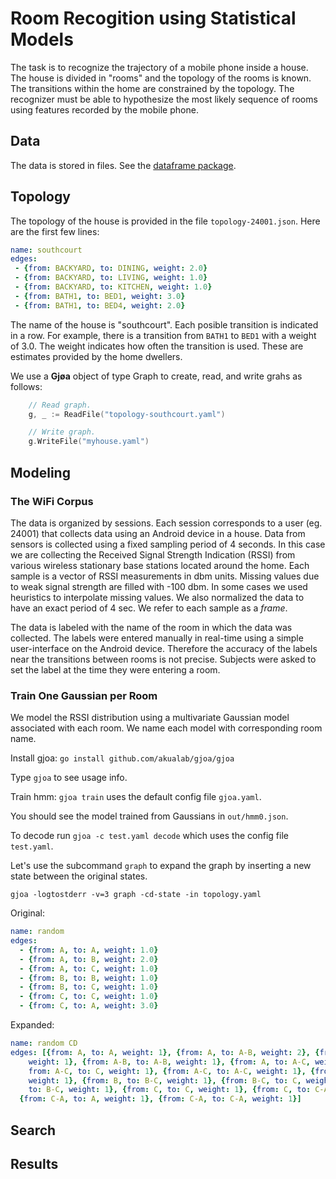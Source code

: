# Room Recogition using Statistical Models

The task is to recognize the trajectory of a mobile phone inside a house. The house is divided in "rooms"
and the topology of the rooms is known. The transitions within the home are constrained by the topology.
The recognizer must be able to hypothesize the most likely sequence of rooms using features recorded by
the mobile phone.

## Data

The data is stored in files. See the [dataframe package](https://github.com/akualab/dataframe).

## Topology

The topology of the house is provided in the file `topology-24001.json`. Here are the first few lines:

```YAML
name: southcourt
edges:
 - {from: BACKYARD, to: DINING, weight: 2.0}
 - {from: BACKYARD, to: LIVING, weight: 1.0}
 - {from: BACKYARD, to: KITCHEN, weight: 1.0}
 - {from: BATH1, to: BED1, weight: 3.0}
 - {from: BATH1, to: BED4, weight: 2.0}
```

The name of the house is "southcourt". Each posible transition is indicated in a row. For example,
there is a transition from `BATH1` to `BED1` with a weight of 3.0. The weight indicates how often the
transition is used. These are estimates provided by the home dwellers.

We use a **Gjøa** object of type Graph to create, read, and write grahs as follows:

```Go
    // Read graph.
    g, _ := ReadFile("topology-southcourt.yaml")

    // Write graph.
	g.WriteFile("myhouse.yaml")
```

## Modeling


### The WiFi Corpus

The data is organized by sessions. Each session corresponds to a user (eg. 24001) that collects data using
an Android device in a house. Data from sensors is collected using a fixed sampling period of 4 seconds.
In this case we are collecting the Received Signal Strength Indication (RSSI) from various wireless stationary
base stations located around the home. Each sample is a vector of RSSI measurements in dbm units. Missing
values due to weak signal strength are filled with -100 dbm. In some cases we used heuristics to interpolate
missing values. We also normalized the data to have an exact period of 4 sec. We refer to each sample as a *frame*.

The data is labeled with the name of the room in which the data was collected. The labels were entered manually
in real-time using a simple user-interface on the Android device. Therefore the accuracy of the labels near the
transitions between rooms is not precise. Subjects were asked to set the label at the time they were entering a
room.

### Train One Gaussian per Room

We model the RSSI distribution using a multivariate Gaussian model associated with each room. We name each model with
corresponding room name.

Install gjoa: `go install github.com/akualab/gjoa/gjoa`

Type `gjoa` to see usage info.

Train hmm: `gjoa train` uses the default config file `gjoa.yaml`.

You should see the model trained from Gaussians in `out/hmm0.json`.

To decode run `gjoa -c test.yaml decode` which uses the config file `test.yaml`.


Let's use the subcommand `graph` to expand the graph by inserting a new state between the original states.

```
gjoa -logtostderr -v=3 graph -cd-state -in topology.yaml
```

Original:

```YAML
name: random
edges:
  - {from: A, to: A, weight: 1.0}
  - {from: A, to: B, weight: 2.0}
  - {from: A, to: C, weight: 1.0}
  - {from: B, to: B, weight: 1.0}
  - {from: B, to: C, weight: 1.0}
  - {from: C, to: C, weight: 1.0}
  - {from: C, to: A, weight: 3.0}
```

Expanded:

```YAML
name: random CD
edges: [{from: A, to: A, weight: 1}, {from: A, to: A-B, weight: 2}, {from: A-B, to: B,
    weight: 1}, {from: A-B, to: A-B, weight: 1}, {from: A, to: A-C, weight: 1}, {
    from: A-C, to: C, weight: 1}, {from: A-C, to: A-C, weight: 1}, {from: B, to: B,
    weight: 1}, {from: B, to: B-C, weight: 1}, {from: B-C, to: C, weight: 1}, {from: B-C,
    to: B-C, weight: 1}, {from: C, to: C, weight: 1}, {from: C, to: C-A, weight: 3},
  {from: C-A, to: A, weight: 1}, {from: C-A, to: C-A, weight: 1}]
```

## Search


## Results
